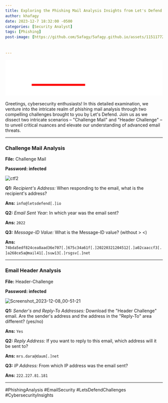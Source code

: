```yaml
---
title: Exploring the Phishing Mail Analysis Insights from Let's Defend
author: khafagy
date: 2023-12-7 18:32:00 -0500
categories: [Security Analyst]
tags: [Phishing]
post-image: [https://github.com/5afagy/5afagy.github.io/assets/115117722/b7bc1be9-6c78-43c2-b387-95e008c1ed92](https://github-production-user-asset-6210df.s3.amazonaws.com/115117722/333766133-b7bc1be9-6c78-43c2-b387-95e008c1ed92.png?X-Amz-Algorithm=AWS4-HMAC-SHA256&X-Amz-Credential=AKIAVCODYLSA53PQK4ZA%2F20240525%2Fus-east-1%2Fs3%2Faws4_request&X-Amz-Date=20240525T023016Z&X-Amz-Expires=300&X-Amz-Signature=08d9137a9b42ebaa1268e98ca2f1a1d0905a282312f35be251c685d423cf6f8f&X-Amz-SignedHeaders=host&actor_id=115117722&key_id=0&repo_id=805505492)


---
```

![image](https://raw.githubusercontent.com/5afagy/5afagy.github.io/main/assets/image/image29.png)

Greetings, cybersecurity enthusiasts! In this detailed examination, we venture into the intricate realm of phishing mail analysis through two compelling challenges brought to you by Let's Defend. Join us as we dissect two intricate scenarios – "Challenge Mail" and "Header Challenge" – to unveil critical nuances and elevate our understanding of advanced email threats.

---

### **Challenge Mail Analysis**

**File:** Challenge Mail

**Password: infected**

![ctf2](https://github.com/5afagy/5afagy.github.io/assets/115117722/f19deee0-f2a4-415d-b9dc-5314c3ab5c45)


**Q1:** *Recipient's Address:* When responding to the email, what is the recipient's address?

**Ans:** `info@letsdefend[.]io`

**Q2:** *Email Sent Year:* In which year was the email sent?

**Ans:** `2022`

**Q3:** *Message-ID Value:* What is the Message-ID value? (without > <)

**Ans:** `74bda5edf824cea8aad36e707[.]675c34a61f[.]20220321204512[.]a02caaccf3[.]a268ce5a@mail41[.]suw13[.]rsgsv[.]net`

---



### **Email Header Analysis**

**File:** Header-Challenge

**Password: infected**

![Screenshot_2023-12-08_00-51-21](https://github.com/5afagy/5afagy.github.io/assets/115117722/0af913d0-722f-4a11-b246-079884ef0fca)


**Q1:** *Sender's and Reply-To Addresses:* Download the "Header Challenge" email. Are the sender's address and the address in the "Reply-To" area different? (yes/no)

**Ans:** `Yes`

**Q2:** *Reply Address:* If you want to reply to this email, which address will it be sent to?

**Ans:** `mrs.dara@daum[.]net`

**Q3:** *IP Address:* From which IP address was the email sent?

**Ans:** `222.227.81.181`

---

#PhishingAnalysis #EmailSecurity #LetsDefendChallenges #CybersecurityInsights
